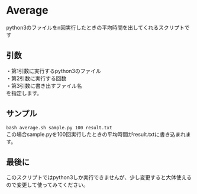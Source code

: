 # Average
python3のファイルをn回実行したときの平均時間を出してくれるスクリプトです

## 引数
・第1引数に実行するpython3のファイル  
・第2引数に実行する回数  
・第3引数に書き出すファイル名  
を指定します。

## サンプル

```bash average.sh sample.py 100 result.txt```  
この場合sample.pyを100回実行したときの平均時間がresult.txtに書き込まれます。

## 最後に
このスクリプトではpython3しか実行できませんが、少し変更すると大体使えるので変更して使ってみてください。
